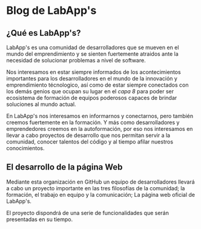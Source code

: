 **Blog de LabApp's**
======

¿Qué es LabApp's?
------
LabApp's es una comunidad de desarrolladores que se mueven en el mundo del emprendimiento y se sienten fuertemente atraidos ante la necesidad de solucionar problemas a nivel de software.

Nos interesamos en estar siempre informados de los acontecimientos importantes para los desarrolladores en el mundo de la innovación y emprendimiento técnologico, así como de estar siempre conectados con los demás genios que ocupan su lugar en el _capa 8_ para poder ser ecosistema de formación de equipos poderosos capaces de brindar soluciones al mundo actual.

En LabApp's nos interesamos en informarnos y conectarnos, pero también creemos fuertemente en la formación. Y más como desarrolladores y emprendedores creemos en la autoformación, por eso nos interesamos en llevar a cabo proyectos de desarrollo que nos permitan servir a la comunidad, conocer talentos del código y al tiempo afilar nuestros conocimientos.


**El desarrollo de la página Web**
------
Mediante esta organización en GitHub un equipo de desarrolladores llevará a cabo un proyecto importante en las tres filosofías de la comunidad; la formación, el trabajo en equipo y la comunicación; La página web oficial de LabApp's.

El proyecto dispondrá de una serie de funcionalidades que serán presentadas en su tiempo.